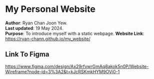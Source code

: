 # My Personal Website
**Author**: Ryan Chan Joon Yew.  
**Last updated**: 19 May 2024.  
**Purpose**: To introduce myself with a static webpage.
**Website Link**: https://ryan-chann.github.io/my_website/

## Link To Figma
https://www.figma.com/design/Ax29rfvwrGmAq8akok5n0P/Website-Wireframe?node-id=3%3A2&t=kJcRSKmkHYM9OVi0-1

